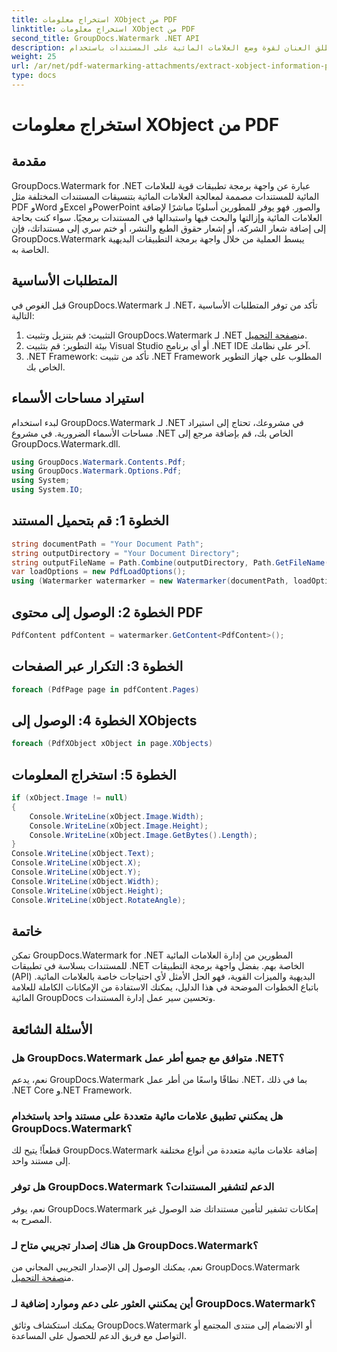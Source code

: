 ```yaml
---
title: استخراج معلومات XObject من PDF
linktitle: استخراج معلومات XObject من PDF
second_title: GroupDocs.Watermark .NET API
description: أطلق العنان لقوة وضع العلامات المائية على المستندات باستخدام GroupDocs.Watermark لـ .NET. إدارة العلامات المائية بسلاسة في ملفات PDF ومستندات Word والصور.
weight: 25
url: /ar/net/pdf-watermarking-attachments/extract-xobject-information-pdf/
type: docs
---
```

# استخراج معلومات XObject من PDF

## مقدمة
GroupDocs.Watermark for .NET عبارة عن واجهة برمجة تطبيقات قوية للعلامات المائية للمستندات مصممة لمعالجة العلامات المائية بتنسيقات المستندات المختلفة مثل PDF وWord وExcel وPowerPoint والصور. فهو يوفر للمطورين أسلوبًا مباشرًا لإضافة العلامات المائية وإزالتها والبحث فيها واستبدالها في المستندات برمجيًا. سواء كنت بحاجة إلى إضافة شعار الشركة، أو إشعار حقوق الطبع والنشر، أو ختم سري إلى مستنداتك، فإن GroupDocs.Watermark يبسط العملية من خلال واجهة برمجة التطبيقات البديهية الخاصة به.
## المتطلبات الأساسية
قبل الغوص في GroupDocs.Watermark لـ .NET، تأكد من توفر المتطلبات الأساسية التالية:
1. التثبيت: قم بتنزيل وتثبيت GroupDocs.Watermark لـ .NET من[صفحة التحميل](https://releases.groupdocs.com/Watermark/net/).
2. بيئة التطوير: قم بتثبيت Visual Studio أو أي برنامج .NET IDE آخر على نظامك.
3. .NET Framework: تأكد من تثبيت .NET Framework المطلوب على جهاز التطوير الخاص بك.

## استيراد مساحات الأسماء
لبدء استخدام GroupDocs.Watermark لـ .NET في مشروعك، تحتاج إلى استيراد مساحات الأسماء الضرورية.
في مشروع .NET الخاص بك، قم بإضافة مرجع إلى GroupDocs.Watermark.dll.
```csharp
using GroupDocs.Watermark.Contents.Pdf;
using GroupDocs.Watermark.Options.Pdf;
using System;
using System.IO;
```
## الخطوة 1: قم بتحميل المستند
```csharp
string documentPath = "Your Document Path";
string outputDirectory = "Your Document Directory";
string outputFileName = Path.Combine(outputDirectory, Path.GetFileName(documentPath));
var loadOptions = new PdfLoadOptions();
using (Watermarker watermarker = new Watermarker(documentPath, loadOptions))
```
## الخطوة 2: الوصول إلى محتوى PDF
```csharp
PdfContent pdfContent = watermarker.GetContent<PdfContent>();
```
## الخطوة 3: التكرار عبر الصفحات
```csharp
foreach (PdfPage page in pdfContent.Pages)
```
## الخطوة 4: الوصول إلى XObjects
```csharp
foreach (PdfXObject xObject in page.XObjects)
```
## الخطوة 5: استخراج المعلومات
```csharp
if (xObject.Image != null)
{
    Console.WriteLine(xObject.Image.Width);
    Console.WriteLine(xObject.Image.Height);
    Console.WriteLine(xObject.Image.GetBytes().Length);
}
Console.WriteLine(xObject.Text);
Console.WriteLine(xObject.X);
Console.WriteLine(xObject.Y);
Console.WriteLine(xObject.Width);
Console.WriteLine(xObject.Height);
Console.WriteLine(xObject.RotateAngle);
```

## خاتمة
تمكن GroupDocs.Watermark for .NET المطورين من إدارة العلامات المائية للمستندات بسلاسة في تطبيقات .NET الخاصة بهم. بفضل واجهة برمجة التطبيقات (API) البديهية والميزات القوية، فهو الحل الأمثل لأي احتياجات خاصة بالعلامات المائية. باتباع الخطوات الموضحة في هذا الدليل، يمكنك الاستفادة من الإمكانات الكاملة للعلامة المائية GroupDocs وتحسين سير عمل إدارة المستندات.
## الأسئلة الشائعة
### هل GroupDocs.Watermark متوافق مع جميع أطر عمل .NET؟
نعم، يدعم GroupDocs.Watermark نطاقًا واسعًا من أطر عمل .NET، بما في ذلك .NET Core و.NET Framework.
### هل يمكنني تطبيق علامات مائية متعددة على مستند واحد باستخدام GroupDocs.Watermark؟
قطعاً! يتيح لك GroupDocs.Watermark إضافة علامات مائية متعددة من أنواع مختلفة إلى مستند واحد.
### هل توفر GroupDocs.Watermark الدعم لتشفير المستندات؟
نعم، يوفر GroupDocs.Watermark إمكانات تشفير لتأمين مستنداتك ضد الوصول غير المصرح به.
### هل هناك إصدار تجريبي متاح لـ GroupDocs.Watermark؟
 نعم، يمكنك الوصول إلى الإصدار التجريبي المجاني من GroupDocs.Watermark من[صفحة التحميل](https://releases.groupdocs.com/).
### أين يمكنني العثور على دعم وموارد إضافية لـ GroupDocs.Watermark؟
يمكنك استكشاف وثائق GroupDocs.Watermark أو الانضمام إلى منتدى المجتمع أو التواصل مع فريق الدعم للحصول على المساعدة.